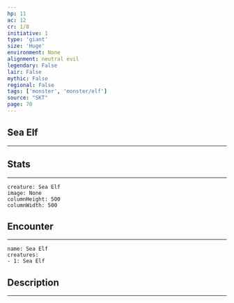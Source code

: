 ```yaml
---
hp: 11
ac: 12
cr: 1/8
initiative: 1
type: 'giant'    
size: 'Huge'
environment: None
alignment: neutral evil
legendary: False
lair: False
mythic: False
regional: False
tags: ['monster', 'monster/elf']
source: "SKT"
page: 70
---
```


## Sea Elf
---



## Stats
---

```statblock
creature: Sea Elf
image: None
columnHeight: 500
columnWidth: 500
```

## Encounter
---

```encounter-table
name: Sea Elf
creatures:
- 1: Sea Elf
```

## Description
---




